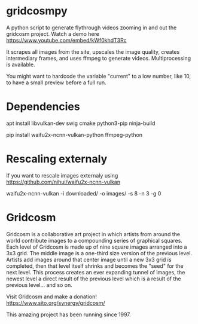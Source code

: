 # gridcosmpy

A python script to generate flythrough videos zooming in and out the gridcosm project. Watch a demo here https://www.youtube.com/embed/kWf0khdT3Rc

It scrapes all images from the site,  upscales the image quality, creates intermediary frames, and uses ffmpeg to generate videos. Multiprocessing is available.

You might want to hardcode the variable "current" to a low number, like 10, to have a small preview before a full run.



# Dependencies

apt install libvulkan-dev swig cmake python3-pip ninja-build

pip install waifu2x-ncnn-vulkan-python ffmpeg-python

# Rescaling externaly

If you want to rescale images externaly using https://github.com/nihui/waifu2x-ncnn-vulkan

waifu2x-ncnn-vulkan -i downloaded/ -o images/ -s 8 -n 3 -g 0

# Gridcosm

Gridcosm is a collaborative art project in which artists from around the world contribute images to a compounding series of graphical squares. Each level of Gridcosm is made up of nine square images arranged into a 3x3 grid. The middle image is a one-third size version of the previous level. Artists add images around that center image until a new 3x3 grid is completed, then that level itself shrinks and becomes the "seed" for the next level. This process creates an ever expanding tunnel of images, the newest level a direct result of the previous level which is a result of the previous level... and so on.

Visit Gridcosm and make a donation! https://www.sito.org/synergy/gridcosm/

This amazing project has been running since 1997.
